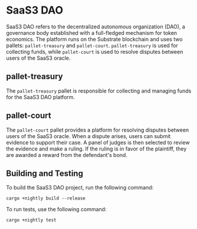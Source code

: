 # SaaS3 DAO

SaaS3 DAO refers to the decentralized autonomous organization (DAO), a governance body established with a full-fledged mechanism for token economics. The platform runs on the Substrate blockchain and uses two pallets: `pallet-treasury` and `pallet-court`. `pallet-treasury` is used for collecting funds, while `pallet-court` is used to resolve disputes between users of the SaaS3 oracle.

## pallet-treasury

The `pallet-treasury` pallet is responsible for collecting and managing funds for the SaaS3 DAO platform.

## pallet-court

The `pallet-court` pallet provides a platform for resolving disputes between users of the SaaS3 oracle. When a dispute arises, users can submit evidence to support their case. A panel of judges is then selected to review the evidence and make a ruling. If the ruling is in favor of the plaintiff, they are awarded a reward from the defendant's bond.

## Building and Testing

To build the SaaS3 DAO project, run the following command:

```
cargo +nightly build --release
```

To run tests, use the following command:

```
cargo +nightly test
```